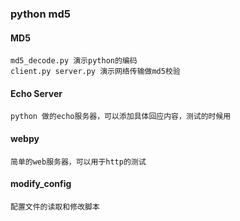 ### python md5 

#### MD5
	md5_decode.py 演示python的编码
	client.py server.py 演示网络传输做md5校验

#### Echo Server
	python 做的echo服务器，可以添加具体回应内容，测试的时候用

#### webpy
	简单的web服务器，可以用于http的测试

#### modify_config
	配置文件的读取和修改脚本

